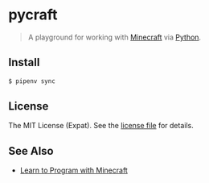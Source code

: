 pycraft
=======
> A playground for working with [Minecraft](https://minecraft.net/) via [Python](https://www.python.org/).

Install
-------
```sh
$ pipenv sync
```

License
-------
The MIT License (Expat). See the [license file](LICENSE) for details.

See Also
--------
- [Learn to Program with Minecraft](https://nostarch.com/programwithminecraft/)
